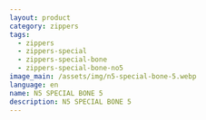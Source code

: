 ```yaml
---
layout: product
category: zippers
tags:
  - zippers
  - zippers-special
  - zippers-special-bone
  - zippers-special-bone-no5
image_main: /assets/img/n5-special-bone-5.webp
language: en
name: N5 SPECIAL BONE 5
description: N5 SPECIAL BONE 5
---
```

